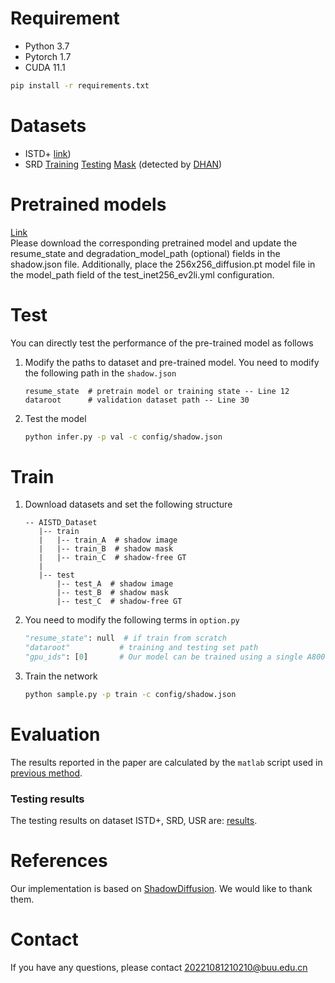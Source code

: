 
# Requirement
- Python 3.7
- Pytorch 1.7
- CUDA 11.1
```bash
pip install -r requirements.txt
```

# Datasets
- ISTD+ [link](https://github.com/cvlab-stonybrook/SID))
- SRD [Training](https://drive.google.com/file/d/1W8vBRJYDG9imMgr9I2XaA13tlFIEHOjS/view) [Testing](https://drive.google.com/file/d/1GTi4BmQ0SJ7diDMmf-b7x2VismmXtfTo/view) [Mask](https://uofmacau-my.sharepoint.com/:u:/g/personal/yb87432_um_edu_mo/EZ8CiIhNADlAkA4Fhim_QzgBfDeI7qdUrt6wv2EVxZSc2w?e=wSjVQT) (detected by [DHAN](https://github.com/vinthony/ghost-free-shadow-removal))

# Pretrained models
[Link](https://pan.baidu.com/s/1XtZtx8eXKew4v7EjZSR11w?pwd=5ysj)<br>
Please download the corresponding pretrained model and update the resume_state and degradation_model_path (optional) fields in the shadow.json file. Additionally, place the 256x256_diffusion.pt model file in the model_path field of the test_inet256_ev2li.yml configuration.
# Test

You can directly test the performance of the pre-trained model as follows

1. Modify the paths to dataset and pre-trained model. You need to modify the following path in the `shadow.json`

    ```text
    resume_state  # pretrain model or training state -- Line 12
    dataroot      # validation dataset path -- Line 30
    ```

2. Test the model

    ```bash
    python infer.py -p val -c config/shadow.json
    ```
# Train

1. Download datasets and set the following structure

    ```
    -- AISTD_Dataset
       |-- train
       |   |-- train_A  # shadow image
       |   |-- train_B  # shadow mask
       |   |-- train_C  # shadow-free GT
       |
       |-- test
           |-- test_A  # shadow image
           |-- test_B  # shadow mask
           |-- test_C  # shadow-free GT
    ```

2. You need to modify the following terms in `option.py`

    ```python
    "resume_state": null  # if train from scratch
    "dataroot"           # training and testing set path
    "gpu_ids": [0]       # Our model can be trained using a single A800 GPU. You can also train the model using multiple GPUs by changing this to [0, 1].
    ```

3. Train the network

    ```bash
    python sample.py -p train -c config/shadow.json
    ```

# Evaluation

The results reported in the paper are calculated by the `matlab` script used in [previous method](https://github.com/zhuyr97/AAAI2022_Unfolding_Network_Shadow_Removal/tree/master/codes).

### Testing results

The testing results on dataset  ISTD+, SRD, USR are: [results](https://pan.baidu.com/s/1Z7q5YfuhWiDTvmKo3QMJdg?pwd=9sgm).

# References

Our implementation is based on [ShadowDiffusion](https://github.com/GuoLanqing/ShadowDiffusion). We would like to thank them.

# Contact
If you have any questions, please contact 20221081210210@buu.edu.cn
